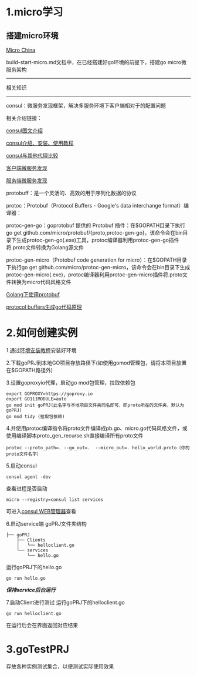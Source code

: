 # 1.micro学习
## 搭建micro环境
[Micro China](https://github.com/micro-in-cn)

build-start-micro.md文档中，在已经搭建好go环境的前提下，搭建go micro微服务架构
***
相关知识
***
consul：微服务发现框架，解决多服务环境下客户端相对于的配置问题

相关介绍链接：

[consul图文介绍](https://www.cnblogs.com/xiaohanlin/p/8016803.html)

[consul介绍、安装、使用教程](https://blog.csdn.net/liuzhuchen/article/details/81913562)

[consul与其他代理比较](https://www.jianshu.com/p/e0986abbfe48)

[客户端微服务发现](https://microservices.io/patterns/client-side-discovery.html)

[服务端微服务发现](https://microservices.io/patterns/server-side-discovery.html)

protobuff：是一个灵活的、高效的用于序列化数据的协议

protoc：Protobuf（Protocol Buffers - Google's data interchange format）编译器：

protoc-gen-go：goprotobuf 提供的 Protobuf 插件：在$GOPATH目录下执行go get github.com/micro/protobuf/{proto,protoc-gen-go}，该命令会在bin目录下生成protoc-gen-go(.exe)工具，protoc编译器利用protoc-gen-go插件将.proto文件转换为Golang源文件

protoc-gen-micro（Protobuf code generation for micro）：在$GOPATH目录下执行go get github.com/micro/protoc-gen-micro，该命令会在bin目录下生成protoc-gen-micro(.exe)，protoc编译器利用protoc-gen-micro插件将.proto文件转换为micro代码风格文件

[Golang下使用protobuf](https://www.jianshu.com/p/f4051569fd32)

[protocol buffers生成go代码原理](https://www.cnblogs.com/charlieroro/p/9043337.html)

# 2.如何创建实例
1.通过[环境安装教程](https://github.com/LiuBaiSMD/start-Go-micro/blob/master/build-start-micro.md)安装好环境

2.下载goPRJ到本地GO项目存放路径下(如使用gomod管理包，请将本项目放置在$GOPATH路径外)

3.设置goproxyio代理，启动go mod包管理，拉取依赖包
```
export GOPROXY=https://goproxy.io
export GO111MODULE=auto
go mod init goPRJ(此名字与本地项目文件夹同名即可，即proto所在的文件夹，默认为goPRJ)
go mod tidy (拉取包依赖)
```

4.并使用protoc编译指令将proto文件编译成pb.go、micro.go代码风格文件，或使用编译脚本proto_gen_recurse.sh直接编译所有proto文件
```
protoc --proto_path=. --go_out=.  --micro_out=. hello_world.proto（你的proto文件名字）
```

5.启动consul
```
consul agent -dev
```
查看进程是否启动
```
micro --registry=consul list services
```
可进入[consul WEB管理器](http://localhost:8500)查看

6.启动service端
goPRJ文件夹结构
```
├── goPRJ
    ├── Clients
    │   └── helloclient.go
    └── services
        └── hello.go
```
运行goPRJ下的hello.go
```
go run hello.go
```
***保持service后台运行***

7.启动Client进行测试
运行goPRJ下的helloclient.go
```
go run helloclient.go
```
在运行后会在界面返回对应结果

# 3.goTestPRJ
存放各种实例测试集合，以便测试实际使用效果
